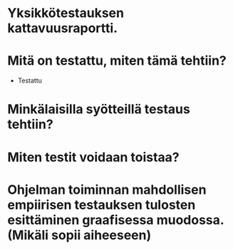 

# Yksikkötestauksen kattavuusraportti.


#  Mitä on testattu, miten tämä tehtiin?

- Testattu

# Minkälaisilla syötteillä testaus tehtiin?


# Miten testit voidaan toistaa?


# Ohjelman toiminnan mahdollisen empiirisen testauksen tulosten esittäminen graafisessa muodossa. (Mikäli sopii aiheeseen)

